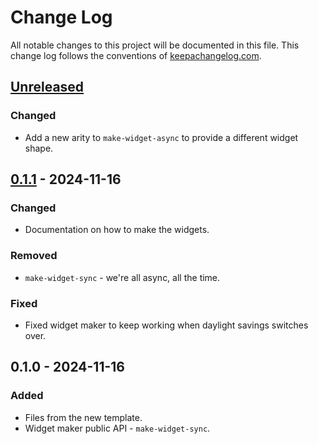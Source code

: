 # Change Log
All notable changes to this project will be documented in this file. This change log follows the conventions of [keepachangelog.com](http://keepachangelog.com/).

## [Unreleased]
### Changed
- Add a new arity to `make-widget-async` to provide a different widget shape.

## [0.1.1] - 2024-11-16
### Changed
- Documentation on how to make the widgets.

### Removed
- `make-widget-sync` - we're all async, all the time.

### Fixed
- Fixed widget maker to keep working when daylight savings switches over.

## 0.1.0 - 2024-11-16
### Added
- Files from the new template.
- Widget maker public API - `make-widget-sync`.

[Unreleased]: https://sourcehost.site/your-name/deployer/compare/0.1.1...HEAD
[0.1.1]: https://sourcehost.site/your-name/deployer/compare/0.1.0...0.1.1
